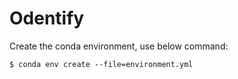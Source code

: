 # Odentify

Create the conda environment, use below command:

	$ conda env create --file=environment.yml
